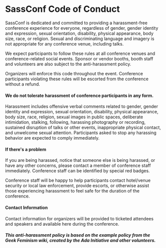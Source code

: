 # SassConf Code of Conduct

SassConf is dedicated and committed to providing a harassment-free conference experience for everyone, regardless of gender, gender identity and expression, sexual orientation, disability, physical appearance, body size, race, or religion. Sexual and discriminating language and imagery is not appropriate for any conference venue, including talks.

We expect participants to follow these rules at all conference venues and conference-related social events. Sponsor or vendor booths, booth staff and volunteers are also subject to the anti-harassment policy.

Organizers will enforce this code throughout the event. Conference participants violating these rules will be escorted from the conference without a refund.

#### We do not tolerate harassment of conference participants in any form.

Harassment includes offensive verbal comments related to gender, gender identity and expression, sexual orientation, disability, physical appearance, body size, race, religion, sexual images in public spaces, deliberate intimidation, stalking, following, harassing photography or recording, sustained disruption of talks or other events, inappropriate physical contact, and unwelcome sexual attention. Participants asked to stop any harassing behavior are expected to comply immediately.

#### If there's a problem

If you are being harassed, notice that someone else is being harassed, or have any other concerns, please contact a member of conference staff immediately. Conference staff can be identified by special red badges.

Conference staff will be happy to help participants contact hotel/venue security or local law enforcement, provide escorts, or otherwise assist those experiencing harassment to feel safe for the duration of the conference.

#### Contact Information

Contact information for organizers will be provided to ticketed attendees and speakers and available here during the conference.

##### This anti-harassment policy is based on the example policy from the Geek Feminism wiki, created by the Ada Initiative and other volunteers.


